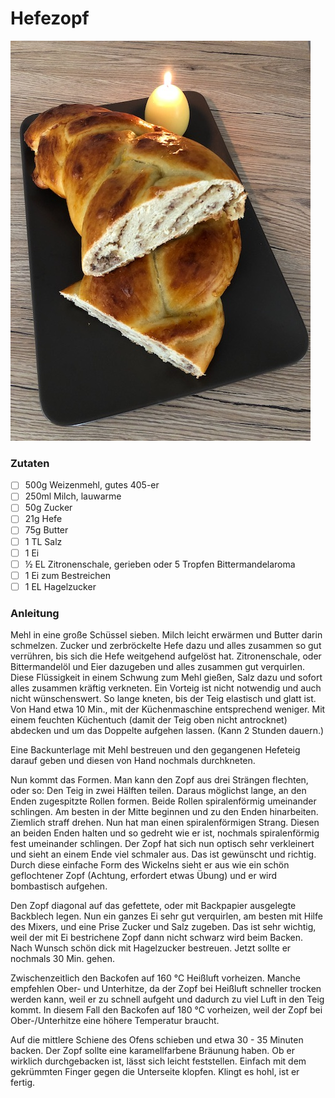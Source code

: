 # Hefezopf

![Hefezopf](media/hefezopf.jpg)

### Zutaten

 - [ ] 500g	Weizenmehl, gutes 405-er
 - [ ] 250ml Milch, lauwarme
 - [ ] 50g Zucker
 - [ ] 21g Hefe
 - [ ] 75g Butter
 - [ ] 1 TL	Salz
 - [ ] 1 Ei
 - [ ] ½ EL	Zitronenschale, gerieben oder 5 Tropfen Bittermandelaroma
 - [ ] 1 Ei zum Bestreichen
 - [ ] 1 EL	Hagelzucker
  
### Anleitung
Mehl in eine große Schüssel sieben. Milch leicht erwärmen und Butter darin schmelzen. Zucker und zerbröckelte Hefe dazu und alles zusammen so gut verrühren, bis sich die Hefe weitgehend aufgelöst hat. 
Zitronenschale, oder Bittermandelöl und Eier dazugeben und alles zusammen gut verquirlen.
Diese Flüssigkeit in einem Schwung zum Mehl gießen, Salz dazu und sofort alles zusammen kräftig verkneten.
Ein Vorteig ist nicht notwendig und auch nicht wünschenswert. So lange kneten, bis der Teig elastisch und glatt ist. 
Von Hand etwa 10 Min., mit der Küchenmaschine entsprechend weniger. Mit einem feuchten Küchentuch (damit der Teig oben nicht antrocknet) abdecken und um das Doppelte aufgehen lassen. (Kann 2 Stunden dauern.)

Eine Backunterlage mit Mehl bestreuen und den gegangenen Hefeteig darauf geben und diesen von Hand nochmals durchkneten.

Nun kommt das Formen.
Man kann den Zopf aus drei Strängen flechten, oder so:
Den Teig in zwei Hälften teilen. Daraus möglichst lange, an den Enden zugespitzte Rollen formen. Beide Rollen spiralenförmig umeinander schlingen. 
Am besten in der Mitte beginnen und zu den Enden hinarbeiten. Ziemlich straff drehen. Nun hat man einen spiralenförmigen Strang. 
Diesen an beiden Enden halten und so gedreht wie er ist, nochmals spiralenförmig fest umeinander schlingen. 
Der Zopf hat sich nun optisch sehr verkleinert und sieht an einem Ende viel schmaler aus. Das ist gewünscht und richtig. 
Durch diese einfache Form des Wickelns sieht er aus wie ein schön geflochtener Zopf (Achtung, erfordert etwas Übung) und er wird bombastisch aufgehen.

Den Zopf diagonal auf das gefettete, oder mit Backpapier ausgelegte Backblech legen. Nun ein ganzes Ei sehr gut verquirlen, am besten mit Hilfe des Mixers, und eine Prise Zucker und Salz zugeben. 
Das ist sehr wichtig, weil der mit Ei bestrichene Zopf dann nicht schwarz wird beim Backen. Nach Wunsch schön dick mit Hagelzucker bestreuen.
Jetzt sollte er nochmals 30 Min. gehen.

Zwischenzeitlich den Backofen auf 160 °C Heißluft vorheizen. Manche empfehlen Ober- und Unterhitze, da der Zopf bei Heißluft schneller trocken werden kann, weil er zu schnell aufgeht und dadurch zu viel Luft in den Teig kommt. 
In diesem Fall den Backofen auf 180 °C vorheizen, weil der Zopf bei Ober-/Unterhitze eine höhere Temperatur braucht.

Auf die mittlere Schiene des Ofens schieben und etwa 30 - 35 Minuten backen. Der Zopf sollte eine karamellfarbene Bräunung haben. 
Ob er wirklich durchgebacken ist, lässt sich leicht feststellen. Einfach mit dem gekrümmten Finger gegen die Unterseite klopfen. 
Klingt es hohl, ist er fertig.